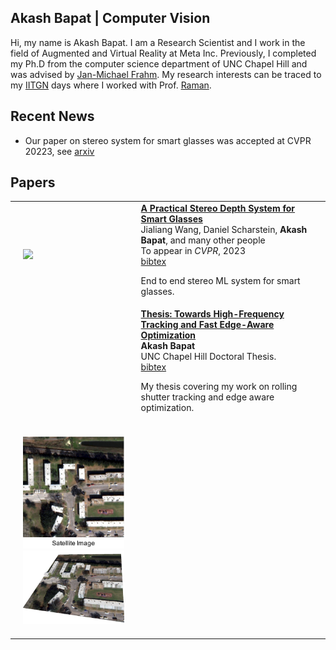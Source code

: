 ## Akash Bapat | Computer Vision
Hi, my name is Akash Bapat.
I am a Research Scientist and I work in the field of Augmented and Virtual Reality at Meta Inc.
Previously, I completed my Ph.D from the computer science department of UNC Chapel Hill and was
advised by <a href="http://frahm.web.unc.edu/">Jan-Michael Frahm</a>.
My research interests can be traced to my <a href="http://www.iitgn.ac.in/">
IITGN</a> days where I worked with Prof.
<a href="http://www.iitgn.ac.in/faculty/electrical/shanmuganathan.htm">
Raman</a>.

## Recent News
* Our paper on stereo system for smart glasses was accepted at CVPR 20223, see <a href="https://arxiv.org/abs/2211.10551">arxiv</a>

## Papers
<table style="width:100%">
<!---------------------------------------------------------------------------->
<tr>
  <td style="padding:20px;width:40%;vertical-align:middle">
    <div id='argos_still'><img src="assets/img/argos/overview.jpg"></div>
  </td>
  <td width="60%" valign="middle">
    <a href = "https://arxiv.org/abs/2211.10551">
      <strong>A Practical Stereo Depth System for Smart Glasses</strong>
    </a>
    <br>
    <a>Jialiang Wang</a>,
    <a>Daniel Scharstein</a>,
    <strong>Akash Bapat</strong>, and
    <a>many other people</a>
    <br>
    To appear in <em>CVPR</em>, 2023
    <br>
    <a href = "assets/bib/wang2023practical.bib">bibtex</a>
    <p></p>
    <p> End to end stereo ML system for smart glasses.
    </p>
  </td>
</tr>
<!---------------------------------------------------------------------------->
<tr>
  <td style="padding:20px;width:40%;vertical-align:middle">
    <div id='thesis_still'></div>
  </td>
  <td width="60%" valign="middle">
    <a href = "https://github.com/akashbapat/akashbapat.github.io/blob/master/assets/pdf/thesis/thesis_small.pdf">
      <strong>Thesis: Towards High-Frequency Tracking and Fast Edge-Aware Optimization</strong>
    </a>
    <br>
    <strong>Akash Bapat</strong>
    <br>
    UNC Chapel Hill Doctoral Thesis.
    <br>
    <a href = "assets/bib/bapat2019towards.bib">bibtex</a>
    <p></p>
    <p> My thesis covering my work on rolling shutter tracking and edge aware optimization.
    </p>
  </td>
</tr>
<!---------------------------------------------------------------------------->
<tr onmouseout="building_sat_recon_stop()" onmouseover="building_sat_recon_start()">
  <td style="padding:20px;width:40%;vertical-align:middle">
    <div id='building_sat_recon_front'><img src="assets/img/building_sat_recon/sat_image.jpg"></div>
    <div id='building_sat_recon_back'><img src="assets/img/building_sat_recon/reconstruction.jpg"></div>
    <script type="text/javascript">
      function building_sat_recon_start() {
        document.getElementById('building_sat_recon_back').style.display = 'inline';
        document.getElementById('building_sat_recon_front').style.display = 'none';
      }

      function building_sat_recon_stop() {
        document.getElementById('building_sat_recon_back').style.display = 'none';
        document.getElementById('building_sat_recon_front').style.display = 'inline';
      }
      building_sat_recon_stop()
    </script>
  </td>
  <td width="60%" valign="middle">
    <a href = "">
      <strong>Boundary-aware 3D Building Reconstruction from a Single Overhead Image</strong>
    </a>
    <br>
    <a href = "https://www.linkedin.com/in/crysoberil">Jisan Mahmud</a>,
    <a href = "https://www.cs.unc.edu/~jtprice/">True Price</a>,
    <strong>Akash Bapat</strong>, and
    <a href = "http://frahm.web.unc.edu/">Jan-Michael Frahm</a>
    <br>
    Appeared in <em>CVPR</em>, 2020
    <br>
    <a href = "assets/bib/mahmud2020boundary.bib">bibtex</a>
    <p></p>
    <p> Predicts building boundaries, semantics, signed distance function (BPSH) and normalized DSMs using a single overhead or satellite image using a multi-task deep learning framework.
    </p>
  </td>
</tr>
<!---------------------------------------------------------------------------->
<tr onmouseout="mapped_conv_stop()" onmouseover="mapped_conv_start()">
  <td style="padding:20px;width:40%;vertical-align:middle">
    <div id='mapped_conv_front'><img src="assets/img/mapped_conv/std_conv.png"></div>
    <div id='mapped_conv_back'><img src="assets/img/mapped_conv/sphere_map.png"></div>
    <script type="text/javascript">
      function mapped_conv_start() {
        document.getElementById('mapped_conv_back').style.display = 'inline';
        document.getElementById('mapped_conv_front').style.display = 'none';
      }

      function mapped_conv_stop() {
        document.getElementById('mapped_conv_back').style.display = 'none';
        document.getElementById('mapped_conv_front').style.display = 'inline';
      }
      mapped_conv_stop()
    </script>
  </td>
  <td width="60%" valign="middle">
    <a href = "https://arxiv.org/pdf/1906.11096.pdf">
      <strong>Mapped Convolutions</strong>
    </a>
    <br>
    <a href = "https://www.marceder.com">Marc Eder</a>,
    <a href = "https://www.cs.unc.edu/~jtprice/">True Price</a>,
    <a href = "http://thanhmvu.com/">Thanh Vu</a>,
    <strong>Akash Bapat</strong>, and
    <a href = "http://frahm.web.unc.edu/">Jan-Michael Frahm</a>
    <br>
    <a href = "assets/bib/eder2019mapped.bib">bibtex</a>
    <p></p>
    <p> Decouples weighted sum and sampling in a convolution operation to enable processing 360 imagery which show high levels of distortion.
    </p>
  </td>
</tr>
<!---------------------------------------------------------------------------->
<tr onmouseout="dts_stop()" onmouseover="dts_start()">
  <td style="padding:20px;width:40%;vertical-align:middle">
    <div id='dts_anim' class='hidden'><img src="assets/img/dts/dts_example_result.gif"></div>
    <div id='dts_still'><img src="assets/img/dts/example_marked.png"></div>
    <script type="text/javascript">
      function dts_start() {
        document.getElementById('dts_anim').style.display = 'inline';
        document.getElementById('dts_still').style.display = 'none';
      }

      function dts_stop() {
        document.getElementById('dts_anim').style.display = 'none';
        document.getElementById('dts_still').style.display = 'inline';
      }
      dts_stop()
    </script>
  </td>
  <td width="60%" valign="middle">
    <a href = "https://github.com/akashbapat/domain_transform_solver/blob/master/paper/dts_solver.pdf">
      <strong>The Domain Transform Solver</strong>
    </a>
    <br>
    <strong>Akash Bapat</strong> and
    <a href = "http://frahm.web.unc.edu/">Jan-Michael Frahm</a>
    <br>
    <em>CVPR</em>, 2019
    <br>
    <a href = "https://arxiv.org/abs/1805.04590"> arxiv</a> /
    <a href = "https://github.com/akashbapat/domain_transform_solver">
    code</a> /
    <a href = "assets/bib/bapat2019domain.bib"> bibtex</a>
    <p></p>
    <p> Fast edge-aware optimization can be done by using approximate 1-D filtering techniques.
    </p>
  </td>
</tr>
<!---------------------------------------------------------------------------->
<tr onmouseout="rd_tracking_stop()" onmouseover="rd_tracking_start()">
  <td style="padding:20px;width:40%;vertical-align:middle">
    <div id='rd_tracking_front'><img src="assets/img/rd_tracking/rd_tracking_front.png"></div>
    <div id='rd_tracking_back'><img src="assets/img/rd_tracking/rd_tracking_back.png"></div>
    <script type="text/javascript">
      function rd_tracking_start() {
        document.getElementById('rd_tracking_back').style.display = 'inline';
        document.getElementById('rd_tracking_front').style.display = 'none';
      }

      function rd_tracking_stop() {
        document.getElementById('rd_tracking_back').style.display = 'none';
        document.getElementById('rd_tracking_front').style.display = 'inline';
      }
      rd_tracking_stop()
    </script>
  </td>
  <td width="60%" valign="middle">
    <a href = "assets/pdf/rd_tracking/radial_distortion_tracking_cvpr_18_paper.pdf">
      <strong>Rolling Shutter and Radial Distortion are Features for High Frame Rate
Multi-camera Tracking</strong>
    </a>
    <br>
    <strong>Akash Bapat</strong>,
    <a href = "https://www.cs.unc.edu/~jtprice/">True Price</a> and
    <a href = "http://frahm.web.unc.edu/">Jan-Michael Frahm</a>
    <br>
    <em>CVPR</em>, 2018
    <br>
    <a href = "assets/pdf/rd_tracking/radial_distortion_tracking_cvpr_18_poster.pdf">
    poster</a> /
    <a href = "assets/pdf/rd_tracking/radial_distortion_tracking_cvpr_18_supplementary.pdf">
    supp</a> /
    <a href = "assets/bib/bapat2018rolling.bib"> bibtex</a>
    <p></p>
    <p> Radial distortion induces multiple virtual rolling shutter cameras. Using these virtual cameras, we can better constrain the head-pose motion and still track at a high-frequency.
    </p>
  </td>
</tr>
<!---------------------------------------------------------------------------->
<tr>
  <td style="padding:20px;width:40%;vertical-align:middle">
    <div id='rs_tracking_still'><img src="assets/img/rs_tracking/rs_tracking.png"></div>
  </td>
  <td width="60%" valign="middle">
    <a href = "assets/pdf/rs_tracking/Bapat_Dunn_Frahm_ISMAR2016.pdf">
      <strong>Towards Kilo-Hertz 6-DoF Visual Tracking Using an Egocentric Cluster of Rolling Shutter Cameras</strong>
    </a>
    <br>
    <strong>Akash Bapat</strong>,
    <a href = "https://www.cs.stevens.edu/~edunn/">Enrique Dunn</a> and
    <a href = "http://frahm.web.unc.edu/">Jan-Michael Frahm</a>
    <br>
    <em>ISMAR/TVCG</em>, 2016, <strong style="color:Red;">Best Paper Award</strong>
    <br>
    <a href = "assets/pdf/rs_tracking/paper135TalkDistribute.pdf">
    talk</a> /
    <a href = "assets/bib/bapat2016towards.bib"> bibtex</a>
    <p></p>
    <p> Rolling shutter exposure provides us with a high fequency of row-image samples. If we can estimate a pose per-row, then we have a high-frequency tracker.
    </p>
  </td>
</tr>
</table>
